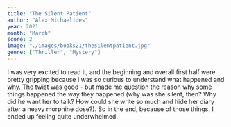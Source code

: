 ```yaml
---
title: "The Silent Patient"
author: "Alex Michaelides"
year: 2021
month: "March"
score: 2
image: "./images/books21/thesilentpatient.jpg"
genre: ["Thriller", "Mystery"]
---
```


I was very excited to read it, and the beginning and overall first half were pretty gripping because I was so curious to understand what happened and why. The twist was good - but made me question the reason why some things happened the way they happened (why was she silent, then? Why did he want her to talk? How could she write so much and hide her diary after a heavy morphine dose?). So in the end, because of those things, I ended up feeling quite underwhelmed.
